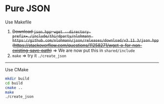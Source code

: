 # Pure JSON

Use Makefile

1. ~~Download `json.hpp`: `wget --directory-prefix=./include/thirdparty/nlohmann https://github.com/nlohmann/json/releases/download/v3.11.3/json.hpp` (https://stackoverflow.com/questions/11258271/wget-o-for-non-existing-save-path)~~ => We are now put this in `shared/include`
2. `make` => try it `./create_json`

---

Use CMake

```bash
mkdir build
cd build
cmake ..
make
./create_json
```
